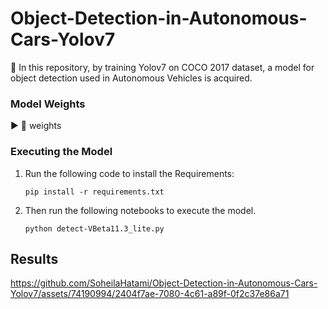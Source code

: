 # Object-Detection-in-Autonomous-Cars-Yolov7
📌 In this repository, by training Yolov7 on COCO 2017 dataset, a model for object detection used in Autonomous Vehicles is acquired.

### Model Weights
▶️ 📂 weights

### Executing the Model
1) Run the following code to install the Requirements:

    `pip install -r requirements.txt`

2) Then run the following notebooks to execute the model.

   `python detect-VBeta11.3_lite.py`

## Results
https://github.com/SoheilaHatami/Object-Detection-in-Autonomous-Cars-Yolov7/assets/74190994/2404f7ae-7080-4c61-a89f-0f2c37e86a71

